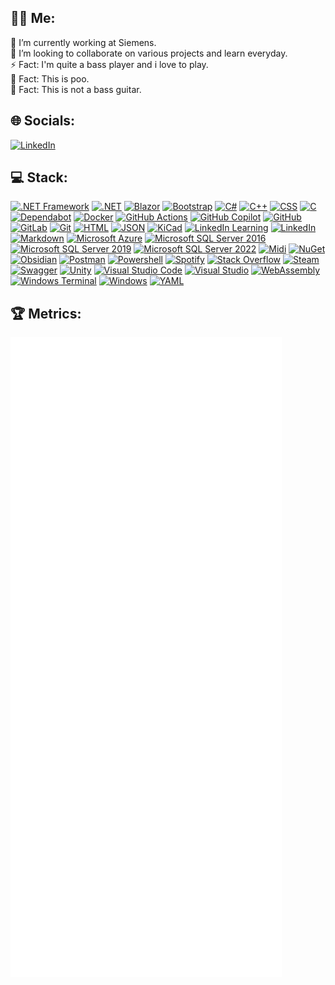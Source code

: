 <!---
BoBoBaSs84/BoBoBaSs84 is a ✨ special ✨ repository because its `README.md` (this file) appears on your GitHub profile.

You can click the Preview link to take a look at your changes.
--->
## 👨‍💻 Me:

🔭 I’m currently working at Siemens.<br>
👯 I’m looking to collaborate on various projects and learn everyday.<br>
⚡ Fact: I'm quite a bass player and i love to play.<br>
💩 Fact: This is poo.<br>
🎸 Fact: This is not a bass guitar.<br>

## 🌐 Socials:
[![LinkedIn](https://img.shields.io/badge/linkedin-%230077B5.svg?style=for-the-badge&logo=linkedin&logoColor=white)](https://de.linkedin.com/in/robert-peter-meyer)

## 💻 Stack:
[![.NET Framework](https://img.shields.io/badge/.NET_Framework-512BD4?logo=dotnet&logoColor=fff)](#)
[![.NET](https://img.shields.io/badge/.NET-512BD4?logo=dotnet&logoColor=fff)](#)
[![Blazor](https://img.shields.io/badge/Blazor-512BD4.svg?logo=Blazor&logoColor=white)](#)
[![Bootstrap](https://img.shields.io/badge/Bootstrap-7952B3?logo=bootstrap&logoColor=fff)](#)
[![C#](https://custom-icon-badges.demolab.com/badge/C%23-%23239120.svg?logo=cshrp&logoColor=white)](#)
[![C++](https://img.shields.io/badge/C++-%2300599C.svg?logo=c%2B%2B&logoColor=white)](#)
[![CSS](https://img.shields.io/badge/CSS-1572B6?logo=css3&logoColor=fff)](#)
[![C](https://img.shields.io/badge/C-00599C?logo=c&logoColor=white)](#)
[![Dependabot](https://img.shields.io/badge/Dependabot-025E8C?logo=dependabot&logoColor=fff)](#)
[![Docker](https://img.shields.io/badge/Docker-2496ED?logo=docker&logoColor=fff)](#)
[![GitHub Actions](https://img.shields.io/badge/GitHub_Actions-2088FF?logo=github-actions&logoColor=white)](#)
[![GitHub Copilot](https://img.shields.io/badge/GitHub%20Copilot-000?logo=githubcopilot&logoColor=fff)](#)
[![GitHub](https://img.shields.io/badge/GitHub-%23121011.svg?logo=github&logoColor=white)](#)
[![GitLab](https://img.shields.io/badge/GitLab-FC6D26?logo=gitlab&logoColor=fff)](#)
[![Git](https://img.shields.io/badge/Git-F05032?logo=git&logoColor=fff)](#)
[![HTML](https://img.shields.io/badge/HTML-%23E34F26.svg?logo=html5&logoColor=white)](#)
[![JSON](https://img.shields.io/badge/JSON-000?logo=json&logoColor=fff)](#)
[![KiCad](https://img.shields.io/badge/-KiCad-314CB0?logo=kicad&logoColor=white)](#)
[![LinkedIn Learning](https://img.shields.io/badge/LinkedIn%20Learning-0A66C2?logo=linkedin&logoColor=fff)](#)
[![LinkedIn](https://img.shields.io/badge/Linkedin-%230077B5.svg?logo=linkedin&logoColor=white)](#)
[![Markdown](https://img.shields.io/badge/Markdown-%23000000.svg?logo=markdown&logoColor=white)](#)
[![Microsoft Azure](https://custom-icon-badges.demolab.com/badge/Microsoft%20Azure-0089D6?logo=msazure&logoColor=white)](#)
[![Microsoft SQL Server 2016](https://img.shields.io/badge/SQL_Server-2016-blue)](#)
[![Microsoft SQL Server 2019](https://img.shields.io/badge/SQL_Server-2019-blue)](#)
[![Microsoft SQL Server 2022](https://img.shields.io/badge/SQL_Server-2022-blue)](#)
[![Midi](https://img.shields.io/badge/Midi-000000?logo=Midi&logoColor=white)](#)
[![NuGet](https://img.shields.io/badge/NuGet-004880?logo=nuget&logoColor=fff)](#)
[![Obsidian](https://img.shields.io/badge/Obsidian-%23483699.svg?&logo=obsidian&logoColor=white)](#)
[![Postman](https://img.shields.io/badge/Postman-FF6C37?logo=Postman&logoColor=white)](#)
[![Powershell](https://img.shields.io/badge/Powershell-5391FE?logo=powershell&logoColor=white)](#)
[![Spotify](https://img.shields.io/badge/Spotify-1ED760?logo=spotify&logoColor=white)](#)
[![Stack Overflow](https://img.shields.io/badge/-Stack%20Overflow-FE7A16?logo=stack-overflow&logoColor=white)](#)
[![Steam](https://img.shields.io/badge/Steam-%23000000.svg?logo=steam&logoColor=white)](#)
[![Swagger](https://img.shields.io/badge/Swagger-85EA2D?logo=Swagger&logoColor=black)](#)
[![Unity](https://img.shields.io/badge/Unity-%23000000.svg?logo=unity&logoColor=white)](#)
[![Visual Studio Code](https://custom-icon-badges.demolab.com/badge/Visual%20Studio%20Code-0078d7.svg?logo=vsc&logoColor=white)](#)
[![Visual Studio](https://custom-icon-badges.demolab.com/badge/Visual%20Studio-5C2D91.svg?&logo=visual-studio&logoColor=white)](#)
[![WebAssembly](https://img.shields.io/badge/WebAssembly-654FF0?logo=webassembly&logoColor=fff)](#)
[![Windows Terminal](https://img.shields.io/badge/Windows%20Terminal-4D4D4D?logo=windows%20terminal&logoColor=white)](#)
[![Windows](https://custom-icon-badges.demolab.com/badge/Windows-0078D6?logo=windows11&logoColor=white)](#)
[![YAML](https://img.shields.io/badge/YAML-CB171E?logo=yaml&logoColor=fff)](#)

## 🏆 Metrics:
![Metrics](/github-metrics.svg)
